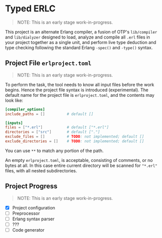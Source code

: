 # Typed ERLC

> NOTE: This is an early stage work-in-progress.

This project is an alternate Erlang compiler, a fusion of OTP's `lib/compiler` and `lib/dialyzer` designed to load,
analyze and compile all `.erl` files in your project together as a single unit, and perform live type deduction and type
checking following the standard Erlang `-spec()` and `-type()` syntax.

## Project File `erlproject.toml`

> NOTE: This is an early stage work-in-progress.

To perform the task, the tool needs to know all input files before the work begins. Hence the project file syntax is
introduced (experimental). The default name for the project file is `erlproject.toml`, and the contents may look like:

```toml
[compiler_options]
include_paths = []          # default []

[inputs]
files = ["*.erl"]           # default ["*.erl"]
directories = ["src"]       # default ["."]
exclude_files = []          # TODO: not implemented; default []
exclude_directories = []    # TODO: not implemented; default []
```

You can use `**` to match any portion of the path.

An empty `erlproject.toml`, is acceptable, consisting of comments, or no bytes at all. In this case entire current
directory will be scanned for `"*.erl"` files, with all nested subdirectories.

## Project Progress

> NOTE: This is an early stage work-in-progress.

- [x] Project configuration
- [ ] Preprocessor 
- [ ] Erlang syntax parser
- [ ] ???
- [ ] Code generator
